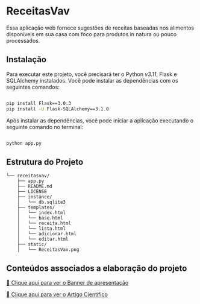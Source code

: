 # ReceitasVav

Essa aplicação web fornece sugestões de receitas baseadas nos alimentos disponíveis em sua casa com foco para produtos in natura ou pouco processados.


## Instalação

Para executar este projeto, você precisará ter o Python _v3.11_, Flask e SQLAlchemy instalados. Você pode instalar as dependências com os seguintes comandos:
```bash

pip install Flask==3.0.3
pip install -U Flask-SQLAlchemy==3.1.0
```

Após instalar as dependências, você pode iniciar a aplicação executando o seguinte comando no terminal:
```bash 

python app.py
```


## Estrutura do Projeto
```
└── receitasvav/
    ├── app.py
    ├── README.md
    ├── LICENSE
    ├── instance/
    │   └── db.sqlite3
    ├── templates/
    │   └── index.html
    │   └── base.html
    │   └── receita.html
    │   └── lista.html
    │   └── adicionar.html
    │   └── editar.html
    ├── static/
    │   └── ReceitasVav.png
```

## Conteúdos associados a elaboração do projeto

[📄 Clique aqui para ver o Banner de apresentação](./static/Banner_ReceitasVav.pdf)

[📄 Clique aqui para ver o Artigo Científico](./static/Banner_ReceitasVav.pdf)
